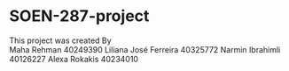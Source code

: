 # SOEN-287-project
This project was created By  
Maha Rehman 40249390 
Liliana José Ferreira 40325772 
Narmin Ibrahimli 40126227 
Alexa Rokakis 40234010 